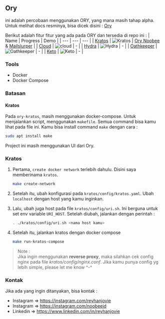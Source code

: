 ## Ory 
ini adalah percobaan menggunakan ORY, yang mana masih tahap alpha. Untuk melihat docs resminya, bisa dicek disini : [Ory](https://www.ory.sh/docs/)

Berikut adalah fitur fitur yang ada pada ORY dan tersedia di repo ini :
| Name | Progress | Demo |
| --- | --- | --- |
| [Kratos](#kratos) | ![Kratos](https://img.shields.io/badge/progress-wip%2070%25-brightgreen) | [Ory Noobee](https://ory.noobee.id/kratos) & [Mailslurper](http://ory.noobee.id:4436) |
| [Cloud](#cloud) | ![cloud](https://img.shields.io/badge/progress-not%20yet-red) | - |
| [Hydra](#hydra) | ![Hydra](https://img.shields.io/badge/progress-not%20yet-red) | - |
| [Oathkeeper](#Oathkeeper) | ![Oathkeeper](https://img.shields.io/badge/progress-not%20yet-red) | - |
| [Keto](#Keto) | ![Keto](https://img.shields.io/badge/progress-not%20yet-red) | - |

### Tools
- Docker
- Docker Compose

### Batasan
#### Kratos
Pada `ory-kratos`, masih menggunakan docker-compose. Untuk menjalankan script, menggunakan `makefile`. Semua command bisa kamu lihat pada file ini. Kamu bisa install command `make` dengan cara :
```bash
sudo apt install make
```

Project ini masih menggunakan UI dari Ory.

### Kratos
1. Pertama, `create docker network` terlebih dahulu. Disini saya memberinama `kratos`.
    ```bash
    make create-network
    ```
2. Setelah itu, ubah konfigurasi pada `kratos/config/kratos.yaml`. Ubah `localhost` dengan host yang kamu inginkan.

3. Lalu, ubah juga host pada file `kratos/config/uri.sh`. Ini berguna untuk set env variable `URI_HOST`. Setelah diubah, jalankan dengan perintah :
    ```bash
    . ./kratos/config/uri.sh <nama host kamu>
    ``` 
4. Setelah itu, jalankan kratos dengan docker compose
    ```bash
    make run-kratos-compose
    ```

> Note : \
> Jika ingin menggunakan **reverse proxy**, maka silahkan cek config nginx pada file *kratos/config/nginx.conf*. Jika kamu punya config yg lebih simple, please let me know ^-^

### Kontak
Jika ada yang ingin ditanyakan, bisa kontak :
- Instagram => https://instagram.com/reyhanjovie
- Instagram => https://instagram.com/noobeeid
- Linkedin => https://www.linkedin.com/in/reyhanjovie
